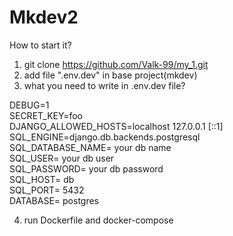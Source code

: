 # Mkdev2
How to start it?

1. git clone https://github.com/Valk-99/my_1.git
2. add file ".env.dev" in base project(mkdev)
3. what you need to write in .env.dev file?

DEBUG=1 <br>
SECRET_KEY=foo<br>
DJANGO_ALLOWED_HOSTS=localhost 127.0.0.1 [::1]<br>
SQL_ENGINE=django.db.backends.postgresql<br>
SQL_DATABASE_NAME= your db name<br>
SQL_USER= your db user<br>
SQL_PASSWORD= your db password<br>
SQL_HOST= db<br>
SQL_PORT= 5432<br>
DATABASE= postgres<br>

4. run Dockerfile and docker-compose
